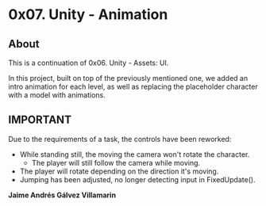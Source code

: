 # 0x07. Unity - Animation

## About
This is a continuation of 0x06. Unity - Assets: UI.

In this project, built on top of the previously mentioned one, we added an intro animation for each level, as well as replacing the placeholder character with a model with animations.

## IMPORTANT

Due to the requirements of a task, the controls have been reworked:
- While standing still, the moving the camera won't rotate the character.
  - The player will still follow the camera while moving.
- The player will rotate depending on the direction it's moving.
- Jumping has been adjusted, no longer detecting input in FixedUpdate().

**Jaime Andrés Gálvez Villamarin**
